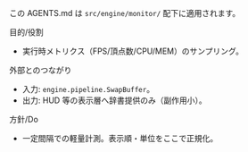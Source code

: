 この AGENTS.md は `src/engine/monitor/` 配下に適用されます。

目的/役割
- 実行時メトリクス（FPS/頂点数/CPU/MEM）のサンプリング。

外部とのつながり
- 入力: `engine.pipeline.SwapBuffer`。
- 出力: HUD 等の表示層へ辞書提供のみ（副作用小）。

方針/Do
- 一定間隔での軽量計測。表示順・単位をここで正規化。

